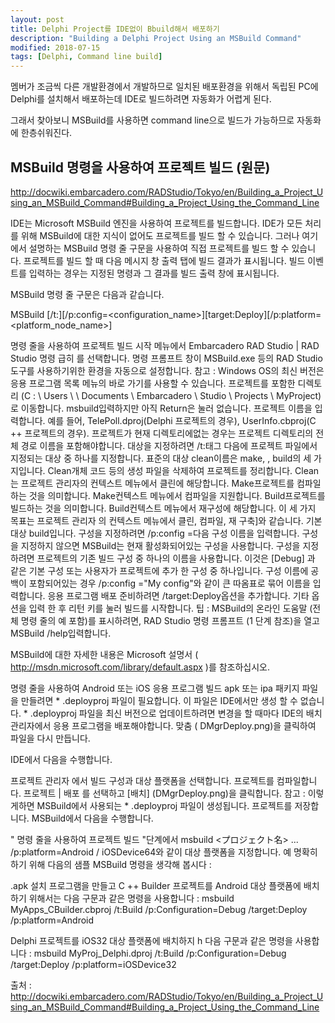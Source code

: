 ```yaml
---
layout: post
title: Delphi Project를 IDE없이 Bbuild해서 배포하기
description: "Building a Delphi Project Using an MSBuild Command"
modified: 2018-07-15
tags: [Delphi, Command line build]
---
```


멤버가 조금씩 다른 개발환경에서 개발하므로 일치된 배포환경을 위해서 독립된 PC에 Delphi를 설치해서 배포하는데 IDE로 빌드하려면 자동화가 어렵게 된다.

그래서 찾아보니 MSBuild를 사용하면 command line으로 빌드가 가능하므로 자동화에 한층쉬워진다.




## MSBuild 명령을 사용하여 프로젝트 빌드 (원문)

http://docwiki.embarcadero.com/RADStudio/Tokyo/en/Building_a_Project_Using_an_MSBuild_Command#Building_a_Project_Using_the_Command_Line

IDE는 Microsoft MSBuild 엔진을 사용하여 프로젝트를 빌드합니다. IDE가 모든 처리를 위해 MSBuild에 대한 지식이 없어도 프로젝트를 빌드 할 수 있습니다. 그러나 여기에서 설명하는 MSBuild 명령 줄 구문을 사용하여 직접 프로젝트를 빌드 할 수 있습니다. 프로젝트를 빌드 할 때 다음 메시지 창 출력 탭에 빌드 결과가 표시됩니다. 빌드 이벤트를 입력하는 경우는 지정된 명령과 그 결과를 빌드 출력 창에 표시됩니다.

MSBuild 명령 줄 구문은 다음과 같습니다.

MSBuild <projectname> [/t:<target name>][/p:config=<configuration_name>][target:Deploy][/p:platform=<platform_node_name>]



명령 줄을 사용하여 프로젝트 빌드
시작 메뉴에서 Embarcadero RAD Studio | RAD Studio 명령 급히 를 선택합니다. 명령 프롬프트 창이 MSBuild.exe 등의 RAD Studio 도구를 사용하기위한 환경을 자동으로 설정합니다.
참고 : Windows OS의 최신 버전은 응용 프로그램 목록 메뉴의 바로 가기를 사용할 수 있습니다.
프로젝트를 포함한 디렉토리 (C : \ Users \ <user> \ Documents \ Embarcadero \ Studio \ Projects \ MyProject)로 이동합니다.
msbuild입력하지만 아직 Return은 눌러 없습니다.
프로젝트 이름을 입력합니다. 예를 들어, TelePoll.dproj(Delphi 프로젝트의 경우), UserInfo.cbproj(C ++ 프로젝트의 경우). 프로젝트가 현재 디렉토리에없는 경우는 프로젝트 디렉토리의 전체 경로 이름을 포함해야합니다.
대상을 지정하려면 /t:태그 다음에 프로젝트 파일에서 지정되는 대상 중 하나를 지정합니다. 표준의 대상 clean이름은 make, , build의 세 가지입니다.
Clean개체 코드 등의 생성 파일을 삭제하여 프로젝트를 정리합니다. Clean는 프로젝트 관리자의 컨텍스트 메뉴에서 클린에 해당합니다.
Make프로젝트를 컴파일하는 것을 의미합니다. Make컨텍스트 메뉴에서 컴파일을 지원합니다.
Build프로젝트를 빌드하는 것을 의미합니다. Build컨텍스트 메뉴에서 재구성에 해당합니다. 이 세 가지 목표는 프로젝트 관리자 의 컨텍스트 메뉴에서 클린, 컴파일, 재 구축]와 같습니다. 기본 대상 build입니다.
구성을 지정하려면 /p:config =다음 구성 이름을 입력합니다. 구성을 지정하지 않으면 MSBuild는 현재 활성화되어있는 구성을 사용합니다. 구성을 지정하려면 프로젝트의 기존 빌드 구성 중 하나의 이름을 사용합니다. 이것은 [Debug] 과 같은 기본 구성 또는 사용자가 프로젝트에 추가 한 구성 중 하나입니다. 구성 이름에 공백이 포함되어있는 경우 /p:config ="My config"와 같이 큰 따옴표로 묶어 이름을 입력합니다.
응용 프로그램 배포 준비하려면 /target:Deploy옵션을 추가합니다.
기타 옵션을 입력 한 후 리턴 키를 눌러 빌드를 시작합니다.
팁 : MSBuild의 온라인 도움말 (전체 명령 줄의 예 포함)를 표시하려면, RAD Studio 명령 프롬프트 (1 단계 참조)을 열고 MSBuild /help입력합니다.

MSBuild에 대한 자세한 내용은 Microsoft 설명서 ( http://msdn.microsoft.com/library/default.aspx )를 참조하십시오.

명령 줄을 사용하여 Android 또는 iOS 응용 프로그램 빌드
apk 또는 ipa 패키지 파일을 만들려면 * .deployproj 파일이 필요합니다. 이 파일은 IDE에서만 생성 할 수 없습니다. * .deployproj 파일을 최신 버전으로 업데이트하려면 변경을 할 때마다 IDE의 배치 관리자에서 응용 프로그램을 배포해야합니다. 맞춤 ( DMgrDeploy.png)을 클릭하여 파일을 다시 만듭니다.

IDE에서 다음을 수행합니다.

프로젝트 관리자 에서 빌드 구성과 대상 플랫폼을 선택합니다.
프로젝트를 컴파일합니다.
프로젝트 | 배포 를 선택하고 [배치] (DMgrDeploy.png)을 클릭합니다.
참고 : 이렇게하면 MSBuild에서 사용되는 * .deployproj 파일이 생성됩니다.
프로젝트를 저장합니다.
MSBuild에서 다음을 수행합니다.

" 명령 줄을 사용하여 프로젝트 빌드 "단계에서 msbuild <プロジェクト名> ... /p:platform=Android / iOSDevice64와 같이 대상 플랫폼을 지정합니다.
예
명확히하기 위해 다음의 샘플 MSBuild 명령을 생각해 봅시다 :

.apk 설치 프로그램을 만들고 C ++ Builder 프로젝트를 Android 대상 플랫폼에 배치하기 위해서는 다음 구문과 같은 명령을 사용합니다 :
 msbuild MyApps_CBuilder.cbproj /t:Build /p:Configuration=Debug /target:Deploy /p:platform=Android

Delphi 프로젝트를 iOS32 대상 플랫폼에 배치하지 h 다음 구문과 같은 명령을 사용합니다 :
 msbuild MyProj_Delphi.dproj /t:Build /p:Configuration=Debug /target:Deploy /p:platform=iOSDevice32 

출처 : http://docwiki.embarcadero.com/RADStudio/Tokyo/en/Building_a_Project_Using_an_MSBuild_Command#Building_a_Project_Using_the_Command_Line

